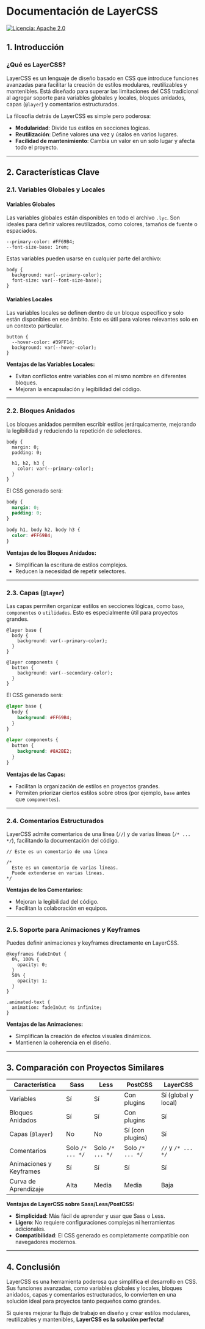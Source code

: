 # **Documentación de LayerCSS**

[![Licencia: Apache 2.0](https://img.shields.io/badge/License-Apache_2.0-blue.svg)](https://www.apache.org/licenses/LICENSE-2.0)

## **1. Introducción**

### **¿Qué es LayerCSS?**
LayerCSS es un lenguaje de diseño basado en CSS que introduce funciones avanzadas para facilitar la creación de estilos modulares, reutilizables y mantenibles. Está diseñado para superar las limitaciones del CSS tradicional al agregar soporte para variables globales y locales, bloques anidados, capas (`@layer`) y comentarios estructurados.

La filosofía detrás de LayerCSS es simple pero poderosa:
- **Modularidad**: Divide tus estilos en secciones lógicas.
- **Reutilización**: Define valores una vez y úsalos en varios lugares.
- **Facilidad de mantenimiento**: Cambia un valor en un solo lugar y afecta todo el proyecto.

---

## **2. Características Clave**

### **2.1. Variables Globales y Locales**

#### **Variables Globales**
Las variables globales están disponibles en todo el archivo `.lyc`. Son ideales para definir valores reutilizados, como colores, tamaños de fuente o espaciados.

```lyc
--primary-color: #FF69B4;
--font-size-base: 1rem;
```

Estas variables pueden usarse en cualquier parte del archivo:

```lyc
body {
  background: var(--primary-color);
  font-size: var(--font-size-base);
}
```

#### **Variables Locales**
Las variables locales se definen dentro de un bloque específico y solo están disponibles en ese ámbito. Esto es útil para valores relevantes solo en un contexto particular.

```lyc
button {
  --hover-color: #39FF14;
  background: var(--hover-color);
}
```

**Ventajas de las Variables Locales:**
- Evitan conflictos entre variables con el mismo nombre en diferentes bloques.
- Mejoran la encapsulación y legibilidad del código.

---

### **2.2. Bloques Anidados**

Los bloques anidados permiten escribir estilos jerárquicamente, mejorando la legibilidad y reduciendo la repetición de selectores.

```lyc
body {
  margin: 0;
  padding: 0;

  h1, h2, h3 {
    color: var(--primary-color);
  }
}
```

El CSS generado será:

```css
body {
  margin: 0;
  padding: 0;
}

body h1, body h2, body h3 {
  color: #FF69B4;
}
```

**Ventajas de los Bloques Anidados:**
- Simplifican la escritura de estilos complejos.
- Reducen la necesidad de repetir selectores.

---

### **2.3. Capas (`@layer`)**

Las capas permiten organizar estilos en secciones lógicas, como `base`, `componentes` o `utilidades`. Esto es especialmente útil para proyectos grandes.

```lyc
@layer base {
  body {
    background: var(--primary-color);
  }
}

@layer components {
  button {
    background: var(--secondary-color);
  }
}
```

El CSS generado será:

```css
@layer base {
  body {
    background: #FF69B4;
  }
}

@layer components {
  button {
    background: #8A2BE2;
  }
}
```

**Ventajas de las Capas:**
- Facilitan la organización de estilos en proyectos grandes.
- Permiten priorizar ciertos estilos sobre otros (por ejemplo, `base` antes que `componentes`).

---

### **2.4. Comentarios Estructurados**

LayerCSS admite comentarios de una línea (`//`) y de varias líneas (`/* ... */`), facilitando la documentación del código.

```lyc
// Este es un comentario de una línea

/*
  Este es un comentario de varias líneas.
  Puede extenderse en varias líneas.
*/
```

**Ventajas de los Comentarios:**
- Mejoran la legibilidad del código.
- Facilitan la colaboración en equipos.

---

### **2.5. Soporte para Animaciones y Keyframes**

Puedes definir animaciones y keyframes directamente en LayerCSS.

```lyc
@keyframes fadeInOut {
  0%, 100% {
    opacity: 0;
  }
  50% {
    opacity: 1;
  }
}

.animated-text {
  animation: fadeInOut 4s infinite;
}
```

**Ventajas de las Animaciones:**
- Simplifican la creación de efectos visuales dinámicos.
- Mantienen la coherencia en el diseño.

---

## **3. Comparación con Proyectos Similares**

| **Característica**        | **Sass** | **Less** | **PostCSS** | **LayerCSS** |
|--------------------------|---------|---------|------------|-------------|
| Variables               | Sí      | Sí      | Con plugins | Sí (global y local) |
| Bloques Anidados        | Sí      | Sí      | Con plugins | Sí         |
| Capas (`@layer`)        | No      | No      | Sí (con plugins) | Sí         |
| Comentarios            | Solo `/* ... */` | Solo `/* ... */` | Solo `/* ... */` | `//` y `/* ... */` |
| Animaciones y Keyframes | Sí      | Sí      | Sí          | Sí         |
| Curva de Aprendizaje   | Alta    | Media   | Media       | Baja        |

**Ventajas de LayerCSS sobre Sass/Less/PostCSS:**
- **Simplicidad**: Más fácil de aprender y usar que Sass o Less.
- **Ligero**: No requiere configuraciones complejas ni herramientas adicionales.
- **Compatibilidad**: El CSS generado es completamente compatible con navegadores modernos.

---

## **4. Conclusión**

LayerCSS es una herramienta poderosa que simplifica el desarrollo en CSS. Sus funciones avanzadas, como variables globales y locales, bloques anidados, capas y comentarios estructurados, lo convierten en una solución ideal para proyectos tanto pequeños como grandes.

Si quieres mejorar tu flujo de trabajo en diseño y crear estilos modulares, reutilizables y mantenibles, **LayerCSS es la solución perfecta!**

